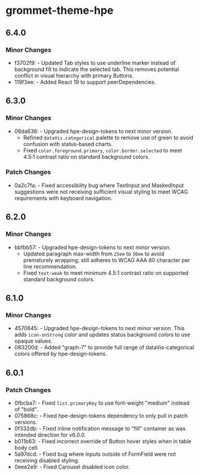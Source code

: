 # grommet-theme-hpe

## 6.4.0

### Minor Changes

- f3702f9: - Updated Tab styles to use underline marker instead of background fill to indicate the selected tab. This removes potential conflict in visual hierarchy with primary Buttons.
- 119f3ee: - Added React 19 to support peerDependencies.

## 6.3.0

### Minor Changes

- 06da636: - Upgraded hpe-design-tokens to next minor version.
  - Refined `dataVis.categorical` palette to remove use of green to avoid confusion with status-based charts.
  - Fixed `color.foreground.primary`, `color.border.selected` to meet 4.5:1 contrast ratio on standard background colors.

### Patch Changes

- 0a2c7fa: - Fixed accessibility bug where TextInput and MaskedInput suggestions were not receiving sufficient visual styling to meet WCAG requirements with keyboard navigation.

## 6.2.0

### Minor Changes

- bbfbb57: - Upgraded hpe-design-tokens to next minor version.
  - Updated paragraph max-width from `25em` to `30em` to avoid prematurely wrapping; still adheres to WCAG AAA 80 character per line recommendation.
  - Fixed `text-weak` to meet minimum 4.5:1 contrast ratio on supported standard background colors.

## 6.1.0

### Minor Changes

- 4570645: - Upgraded hpe-design-tokens to next minor version. This adds `icon-onStrong` color and updates status background colors to use opaque values.
- 083200d: - Added "graph-7" to provide full range of dataVis-categorical colors offered by hpe-design-tokens.

## 6.0.1

### Patch Changes

- 0fbcba7: - Fixed `list.primaryKey` to use font-weight "medium" instead of "bold".
- 075868c: - Fixed hpe-design-tokens dependency to only pull in patch versions.
- 0f332db: - Fixed inline notification message to "fill" container as was intended direction for v6.0.0.
- b011b63: - Fixed incorrect override of Button hover styles when in table body cell.
- 5a97dcd: - Fixed bug where inputs outside of FormField were not receiving disabled styling.
- 0eee2e9: - Fixed Carousel disabled icon color.
